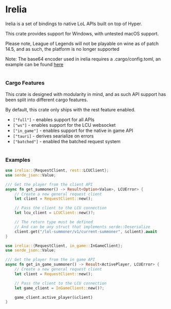 # Irelia

Irelia is a set of bindings to native LoL APIs built on top of Hyper.

This crate provides support for Windows, with untested macOS support.

Please note, League of Legends will not be playable on wine as of patch 14.5, and as such, the platform is no longer supported

Note: The base64 encoder used in irelia requires a .cargo/config.toml, an example can be found [here](./.cargo/config.toml)

#
### Cargo Features

This crate is designed with modularity in mind, and as such API support has been split into different cargo features. 

By default, this crate only ships with the rest feature enabled.

- `["full"]` - enables support for all APIs
- `["ws"]` - enables support for the LCU websocket
- `["in_game"]` - enables support for the native in game API
- `["tauri]` - derives searialize on errors
- `["batched"]` - enabled the batched request system


#
### Examples
```rust
use irelia::{RequestClient, rest::LCUClient};
use serde_json::Value;

/// Get the player from the client API
async fn get_summoner() -> Result<Option<Value>, LCUError> {
    // Create a new general request client
    let client = RequestClient::new();

    // Pass the client to the LCU connection
    let lcu_client = LCUClient::new()?;

    // The return type must be defined
    // And can be any struct that implements serde::Deserialize
    client.get("/lol-summoner/v1/current-summoner", &client).await
}
```

```rust
use irelia::{RequestClient, in_game::InGameClient};
use serde_json::Value;

/// Get the player from the in game API
async fn get_in_game_summoner() -> Result<ActivePlayer, LCUError> {
    // Create a new general request client
    let client = RequestClient::new();

    // Pass the client to the LCU connection
    let game_client = InGameClient::new()?;

    game_client.active_player(&client)
}

```